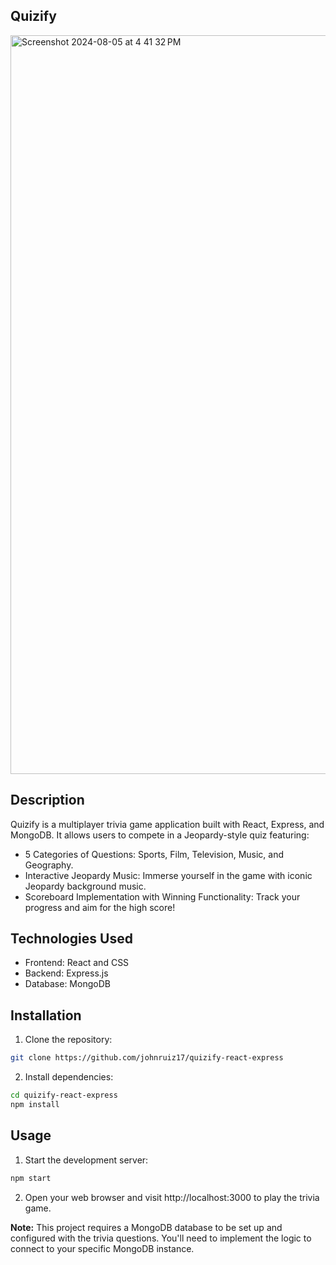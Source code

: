 ## Quizify
<img width="1182" alt="Screenshot 2024-08-05 at 4 41 32 PM" src="https://github.com/user-attachments/assets/8a8b6f47-9dff-41cf-9a4f-8f7566c757ab">

## Description
Quizify is a multiplayer trivia game application built with React, Express, and MongoDB. It allows users to compete in a Jeopardy-style quiz featuring:

* 5 Categories of Questions: Sports, Film, Television, Music, and Geography.
* Interactive Jeopardy Music: Immerse yourself in the game with iconic Jeopardy background music.
* Scoreboard Implementation with Winning Functionality: Track your progress and aim for the high score!

## Technologies Used
* Frontend: React and CSS
* Backend: Express.js
* Database: MongoDB

## Installation
1. Clone the repository:

```Bash
git clone https://github.com/johnruiz17/quizify-react-express
```

2. Install dependencies:

```Bash
cd quizify-react-express
npm install
```

## Usage
1. Start the development server:

```Bash
npm start
```

2. Open your web browser and visit http://localhost:3000 to play the trivia game.   

**Note:** This project requires a MongoDB database to be set up and configured with the trivia questions. You'll need to implement the logic to connect to your specific MongoDB instance.
